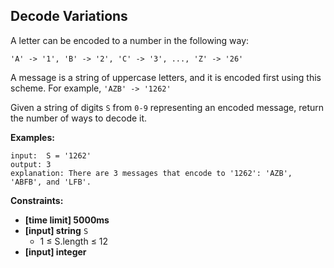 ## Decode Variations

A letter can be encoded to a number in the following way:

```
'A' -> '1', 'B' -> '2', 'C' -> '3', ..., 'Z' -> '26'
```

A message is a string of uppercase letters, and it is encoded first using this scheme. For example, `'AZB' -> '1262'`

Given a string of digits `S` from `0-9` representing an encoded message, return the number of ways to decode it.

**Examples:**

```
input:  S = '1262'
output: 3
explanation: There are 3 messages that encode to '1262': 'AZB', 'ABFB', and 'LFB'.
```

**Constraints:**

- **[time limit] 5000ms**
- **[input] string** `S`
  - 1 ≤ S.length ≤ 12
- **[input] integer**
